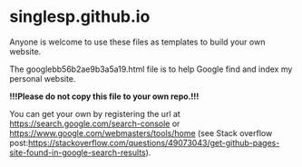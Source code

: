# singlesp.github.io

Anyone is welcome to use these files as templates to build your own website. 

The googlebb56b2ae9b3a5a19.html file is to help Google find and index my personal website. 

**!!!Please do not copy this file to your own repo.!!!** 

You can get your own by registering the url at https://search.google.com/search-console or https://www.google.com/webmasters/tools/home (see Stack overflow post:https://stackoverflow.com/questions/49073043/get-github-pages-site-found-in-google-search-results).
